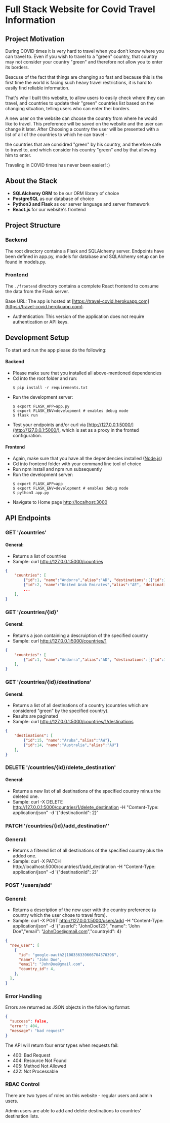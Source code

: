 # Full Stack Website for Covid Travel Information 

## Project Motivation

During COVID times it is very hard to travel when you don't know where you can travel to. Even if you wish to travel to a "green" country, that country may not consider your country "green" and therefore not allow you to enter its borders. 

Beacuse of the fact that things are changing so fast and because this is the first time the world is facing such heavy travel restrictions, it is hard to easily find reliable information.

That's why I built this website, to allow users to easily check where they can travel, and countries to update their "green" countries list based on the changing situation, telling users who can enter thei borders.

A new user on the website can choose the country from where he would like to travel. This preference will be saved on the website and the user can change it later. After Choosing a country the user will be presented with a list of all of the countries to which he can travel - 

the countries that are considred "green" by his country, and therefore safe to travel to, and which consider his country "green" and by that allowing him to enter.

Traveling in COVID times has never been easier! :)


## About the Stack

* **SQLAlchemy ORM** to be our ORM library of choice
* **PostgreSQL** as our database of choice
* **Python3 and Flask** as our server language and server framework
* **React.js** for our website's frontend


## Project Structure

### Backend

The root directory contains a Flask and SQLAlchemy server. Endpoints have been defined in app.py, models for database and SQLAlchemy setup can be found in models.py. 

### Frontend
The `./frontend` directory contains a complete React frontend to consume the data from the Flask server.

Base URL: The app is hosted at [https://travel-covid.herokuapp.com](https://travel-covid.herokuapp.com).
* Authentication: This version of the application does not require authentication or API keys.

## Development Setup
To start and run the app please do the following:


#### Backend

- Please make sure that you installed all above-mentioned dependencies
- Cd into the root folder and run:
  ```
  $ pip install -r requirements.txt
  ```
- Run the development server:
  ```
  $ export FLASK_APP=app.py
  $ export FLASK_ENV=development # enables debug mode
  $ flask run
  ```
- Test your endpoints and/or curl via [http://127.0.0.1:5000/](http://127.0.0.1:5000/), which is set as a proxy in the fronted configuration.


#### Frontend

- Again, make sure that you have all the dependencies installed ([Node.js](https://nodejs.org/en/download/))
- Cd into frontend folder with your command line tool of choice
- Run npm install and npm run subsequently
- Run the development server:
  ```
  $ export FLASK_APP=app
  $ export FLASK_ENV=development # enables debug mode
  $ python3 app.py
  ```
- Navigate to Home page [http://localhost:3000](http://localhost:3000)


## API Endpoints

### GET '/countries'
#### General:
- Returns a list of countries
- Sample: curl http://127.0.0.1:5000/countries

```json
{
    "countries": [
        {"id":1, "name":"Andorra","alias":"AD", "destinations":[{"id":15, "name":"Aruba","alias":"AW"}, {"id":14, "name":"Australia","alias":"AU"}]},
        {"id":2, "name":"United Arab Emirates","alias":"AE", "destinations":[]},
        ...
    ],
}
```

### GET '/countries/{id}'
#### General:
- Returns a json containing a descruiption of the specified country
- Sample: curl http://127.0.0.1:5000/countries/1

```json
{
    "countries": [
        {"id":1, "name":"Andorra","alias":"AD", "destinations":[{"id":15, "name":"Aruba","alias":"AW"}, {"id":14, "name":"Australia","alias":"AU"}]},
    ],
}
```

### GET '/countries/{id}/destinations'
#### General:
- Returns a list of all destinations of a country (countries which are considered "green" by the specified country).
- Results are paginated
- Sample: curl http://127.0.0.1:5000/countries/1/destinations
```json
{
    "destinations": [
        {"id":15, "name":"Aruba","alias":"AW"},
        {"id":14, "name":"Australia","alias":"AU"}
    ],
}
```
### DELETE '/countries/{id}/delete_destination'
#### General:
- Returns a new list of all destinations of the specified country minus the deleted one.
- Sample: curl -X DELETE http://127.0.0.1:5000/countries/1/delete_destination -H "Content-Type: application/json" -d '{"destinationId": 2}'

### PATCH '/countries/{id}/add_destination''
### General:
- Returns a filtered list of all destinations of the specified country plus the added one.
- Sample: curl -X PATCH http://localhost:5000/countries/1/add_destination -H "Content-Type: application/json" -d '{"destinationId": 2}'

### POST '/users/add'
### General:
- Returns a description of the new user with the country preference (a country which the user chose to travel from).
- Sample: curl -X POST http://127.0.0.1:5000/users/add -H "Content-Type: application/json" -d '{"userId": "JohnDoe123", "name": "John Doe","email":     "JohnDoe@gmail.com","countryId": 4}
```json
{
  "new_user": [
    {
      "id": "google-oauth2|100336339666704370398",
      "name": "John Doe",
      "email": "JohnDoe@gmail.com",
      "country_id": 4,
    },
  ],
}
```


### Error Handling
Errors are returned as JSON objects in the following format:

```json
{
  "success": False,
  "error": 404,
  "message": "bad request"
}
```

The API will return four error types when requests fail:

* 400: Bad Request
* 404: Resource Not Found
* 405: Method Not Allowed
* 422: Not Processable

### RBAC Control

There are two types of roles on this website - regular users and admin users.

Admin users are able to add and delete destinations to countries' destination lists.
